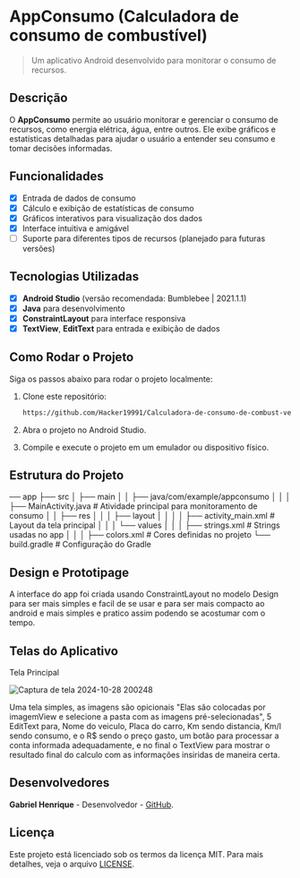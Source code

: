 # **AppConsumo (Calculadora de consumo de combustível)**

> Um aplicativo Android desenvolvido para monitorar o consumo de recursos.

## Descrição
O **AppConsumo** permite ao usuário monitorar e gerenciar o consumo de recursos, como energia elétrica, água, entre outros. Ele exibe gráficos e estatísticas detalhadas para ajudar o usuário a entender seu consumo e tomar decisões informadas.

## Funcionalidades
- [x] Entrada de dados de consumo
- [x] Cálculo e exibição de estatísticas de consumo
- [x] Gráficos interativos para visualização dos dados
- [x] Interface intuitiva e amigável
- [ ] Suporte para diferentes tipos de recursos (planejado para futuras versões)

## Tecnologias Utilizadas
- [x] **Android Studio** (versão recomendada: Bumblebee | 2021.1.1)
- [x] **Java** para desenvolvimento
- [x] **ConstraintLayout** para interface responsiva
- [x] **TextView**, **EditText** para entrada e exibição de dados

## Como Rodar o Projeto
Siga os passos abaixo para rodar o projeto localmente:

1. Clone este repositório:
   ```bash
   https://github.com/Hacker19991/Calculadora-de-consumo-de-combust-vel-Android-Studio
   
2. Abra o projeto no Android Studio.
   
3. Compile e execute o projeto em um emulador ou dispositivo físico.

## Estrutura do Projeto

── app
   ├── src
   │   ├── main
   │   │   ├── java/com/example/appconsumo
   │   │   │   ├── MainActivity.java # Atividade principal para monitoramento de consumo
   │   │   ├── res
   │   │   │   ├── layout
   │   │   │   │   ├── activity_main.xml # Layout da tela principal
   │   │   │   └── values
   │   │   │       ├── strings.xml # Strings usadas no app
   │   │   │       ├── colors.xml # Cores definidas no projeto
   └── build.gradle # Configuração do Gradle


## Design e Prototipage
A interface do app foi criada usando ConstraintLayout no modelo Design para ser mais simples e facil de se usar e para ser mais compacto ao android e mais simples e pratico assim podendo se acostumar com o tempo.

## Telas do Aplicativo 

Tela Principal

![Captura de tela 2024-10-28 200248](https://github.com/user-attachments/assets/9cefc399-5375-405e-9df3-720695de1e3f)

Uma tela simples, as imagens são opicionais "Elas são colocadas por imagemView e selecione a pasta com as imagens pré-selecionadas", 5 EditText para, Nome do veiculo, Placa do carro, Km sendo distancia, Km/l sendo consumo, e o R$ sendo o preço gasto, um botão para processar a conta informada adequadamente, e no final o TextView para mostrar o resultado final do calculo com as informações insiridas de maneira certa.

## Desenvolvedores
**Gabriel Henrique** - Desenvolvedor - [GitHub](https://github.com/Hacker19991).

## Licença
Este projeto está licenciado sob os termos da licença MIT. Para mais detalhes, veja o arquivo
[LICENSE](LICENSE).
